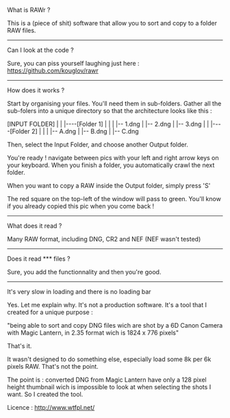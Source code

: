 What is RAWr ?

This is a (piece of shit) software that allow you to sort and copy to a folder RAW files.

____________

Can I look at the code ?

Sure, you can piss yourself laughing just here : https://github.com/kouglov/rawr

____________

How does it works ?

Start by organising your files. You'll need them in sub-folders.
Gather all the sub-folers into a unique directory so that the architecture looks like this : 

[INPUT FOLDER]
	|
	|
	|----[Folder 1]
	|        |
	|        |-- 1.dng
	|        |-- 2.dng
	|        |-- 3.dng
	|
	|
	|----[Folder 2]
	|        |
	|        |-- A.dng
	|        |-- B.dng
	|        |-- C.dng
	
Then, select the Input Folder, and choose another Output folder.

You're ready ! navigate between pics with your left and right arrow keys on your keyboard.
When you finish a folder, you automatically crawl the next folder.

When you want to copy a RAW inside the Output folder, simply press 'S'

The red square on the top-left of the window will pass to green. 
You'll know if you already copied this pic when you come back !

____________

What does it read ? 

Many RAW format, including DNG, CR2 and NEF (NEF wasn't tested)

____________


Does it read *** files ?

Sure, you add the functionnality and then you're good.


____________

It's very slow in loading and there is no loading bar

Yes. Let me explain why.
It's not a production software. It's a tool that I created for a unique purpose : 

"being able to sort and copy DNG files wich are shot by a 6D Canon Camera with Magic Lantern, 
 in 2.35 format wich is 1824 x 776 pixels"
 
That's it.

It wasn't designed to do something else, especially load some 8k per 6k pixels RAW. That's not the point.

The point is : converted DNG from Magic Lantern have only a 128 pixel height thumbnail wich is impossible to look at when selecting the shots I want.
So I created the tool.


Licence : http://www.wtfpl.net/
